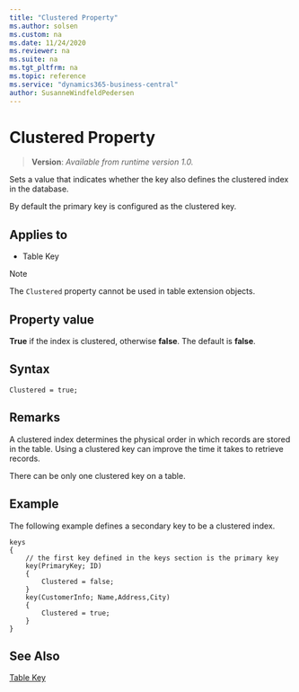 ```yaml
---
title: "Clustered Property"
ms.author: solsen
ms.custom: na
ms.date: 11/24/2020
ms.reviewer: na
ms.suite: na
ms.tgt_pltfrm: na
ms.topic: reference
ms.service: "dynamics365-business-central"
author: SusanneWindfeldPedersen
---
```

[//]: # (START>DO_NOT_EDIT)
[//]: # (IMPORTANT:Do not edit any of the content between here and the END>DO_NOT_EDIT.)
[//]: # (Any modifications should be made in the .xml files in the ModernDev repo.)
# Clustered Property
> **Version**: _Available from runtime version 1.0._

Sets a value that indicates whether the key also defines the clustered index in the database.  

By default the primary key is configured as the clustered key.

## Applies to
-   Table Key


[//]: # (IMPORTANT: END>DO_NOT_EDIT)

> [!NOTE]  
> The `Clustered` property cannot be used in table extension objects.

## Property value
**True** if the index is clustered, otherwise **false**. The default is **false**.

## Syntax

```AL
Clustered = true;
```

## Remarks

A clustered index determines the physical order in which records are stored in the table. Using a clustered key can improve the time it takes to retrieve records. 

There can be only one clustered key on a table.

## Example

The following example defines a secondary key to be a clustered index. 

```AL
keys
{
    // the first key defined in the keys section is the primary key
    key(PrimaryKey; ID)
    {
        Clustered = false;
    }
    key(CustomerInfo; Name,Address,City)
    {
        Clustered = true;
    }
}

```

## See Also  

[Table Key](devenv-key-properties.md)  